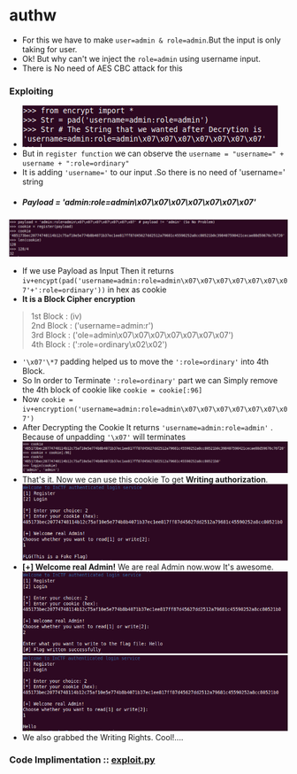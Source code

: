 # authw
* For this we have to make `user=admin & role=admin`.But the input is only taking for user.
* Ok! But why can't we inject the `role=admin` using username input.
* There is No need of AES CBC attack for this
### Exploiting
* ![aw1](https://raw.githubusercontent.com/Ajay-Aj-00/Test/master/Images/www.png)
* But in `register function` we can observe the `username = "username=" + username + ":role=ordinary"`
* It is adding `'username='` to our input .So there is no need of 'username=' string
* ##### Payload = 'admin:role=admin\x07\x07\x07\x07\x07\x07\x07' 
![aw1](https://raw.githubusercontent.com/Ajay-Aj-00/Test/master/Images/aww.png)
* If we use Payload as Input Then it returns `iv+encypt(pad('username=admin:role=admin\x07\x07\x07\x07\x07\x07\x07'+':role=ordinary'))` in hex as cookie
* **It is a Block Cipher encryption**
> 1st Block : (iv)<br>
> 2nd Block : ('username=admin:r')<br>
> 3rd Block : ('ole=admin\x07\x07\x07\x07\x07\x07\x07')<br>
> 4th Block : (':role=ordinary\x02\x02')<br>
* `'\x07'\*7` padding helped us to move the `':role=ordinary'` into 4th Block.
* So In order to Terminate `':role=ordinary'` part we can Simply remove the 4th block of cookie like `cookie = cookie[:96]`
* Now `cookie = iv+encryption('username=admin:role=admin\x07\x07\x07\x07\x07\x07\x07')`
* After Decrypting the Cookie It returns `'username=admin:role=admin'` . Because of unpadding `'\x07'` will terminates
![aw1](https://raw.githubusercontent.com/Ajay-Aj-00/Test/master/Images/aaa.png)
* That's it. Now we can use this cookie To get **Writing authorization**. 
![aw1](https://raw.githubusercontent.com/Ajay-Aj-00/Test/master/Images/ra1.png)
* **[+] Welcome real Admin!** We are real Admin now.wow It's awesome.
![aw1](https://raw.githubusercontent.com/Ajay-Aj-00/Test/master/Images/ra2.png)
![aw1](https://raw.githubusercontent.com/Ajay-Aj-00/Test/master/Images/ra3.png)
* We also grabbed the Writing Rights. Cool!.... 
### Code Implimentation :: [exploit.py](https://github.com/Ajay-Aj-00/Test/blob/master/authW_Exploit/exploit.py)
